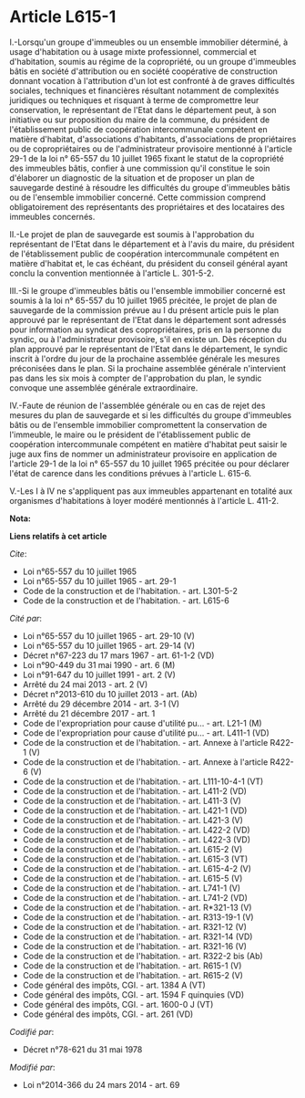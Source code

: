 # Article L615-1

I.-Lorsqu'un groupe d'immeubles ou un ensemble immobilier déterminé, à usage d'habitation ou à usage mixte professionnel,
commercial et d'habitation, soumis au régime de la copropriété, ou un groupe d'immeubles bâtis en société d'attribution ou en
société coopérative de construction donnant vocation à l'attribution d'un lot est confronté à de graves difficultés sociales,
techniques et financières résultant notamment de complexités juridiques ou techniques et risquant à terme de compromettre
leur conservation, le représentant de l'Etat dans le département peut, à son initiative ou sur proposition du maire de la
commune, du président de l'établissement public de coopération intercommunale compétent en matière d'habitat, d'associations
d'habitants, d'associations de propriétaires ou de copropriétaires ou de l'administrateur provisoire mentionné à l'article
29-1 de la loi n° 65-557 du 10 juillet 1965 fixant le statut de la copropriété des immeubles bâtis, confier à une commission
qu'il constitue le soin d'élaborer un diagnostic de la situation et de proposer un plan de sauvegarde destiné à résoudre les
difficultés du groupe d'immeubles bâtis ou de l'ensemble immobilier concerné. Cette commission comprend obligatoirement des
représentants des propriétaires et des locataires des immeubles concernés. 

II.-Le projet de plan de sauvegarde est soumis à l'approbation du représentant de l'Etat dans le département et à l'avis du
maire, du président de l'établissement public de coopération intercommunale compétent en matière d'habitat et, le cas
échéant, du président du conseil général ayant conclu la convention mentionnée à l'article L. 301-5-2. 

III.-Si le groupe d'immeubles bâtis ou l'ensemble immobilier concerné est soumis à la loi n° 65-557 du 10 juillet 1965
précitée, le projet de plan de sauvegarde de la commission prévue au I du présent article puis le plan approuvé par le
représentant de l'Etat dans le département sont adressés pour information au syndicat des copropriétaires, pris en la
personne du syndic, ou à l'administrateur provisoire, s'il en existe un. Dès réception du plan approuvé par le représentant
de l'Etat dans le département, le syndic inscrit à l'ordre du jour de la prochaine assemblée générale les mesures préconisées
dans le plan. Si la prochaine assemblée générale n'intervient pas dans les six mois à compter de l'approbation du plan, le
syndic convoque une assemblée générale extraordinaire. 

IV.-Faute de réunion de l'assemblée générale ou en cas de rejet des mesures du plan de sauvegarde et si les difficultés du
groupe d'immeubles bâtis ou de l'ensemble immobilier compromettent la conservation de l'immeuble, le maire ou le président de
l'établissement public de coopération intercommunale compétent en matière d'habitat peut saisir le juge aux fins de nommer un
administrateur provisoire en application de l'article 29-1 de la loi n° 65-557 du 10 juillet 1965 précitée ou pour déclarer
l'état de carence dans les conditions prévues à l'article L. 615-6. 

V.-Les I à IV ne s'appliquent pas aux immeubles appartenant en totalité aux organismes d'habitations à loyer modéré
mentionnés à l'article L. 411-2.

**Nota:**



**Liens relatifs à cet article**

_Cite_:

  - Loi n°65-557 du 10 juillet 1965
  - Loi n°65-557 du 10 juillet 1965 - art. 29-1
  - Code de la construction et de l'habitation. - art. L301-5-2
  - Code de la construction et de l'habitation. - art. L615-6

_Cité par_:

  - Loi n°65-557 du 10 juillet 1965 - art. 29-10 (V)
  - Loi n°65-557 du 10 juillet 1965 - art. 29-14 (V)
  - Décret n°67-223 du 17 mars 1967 - art. 61-1-2 (VD)
  - Loi n°90-449 du 31 mai 1990 - art. 6 (M)
  - Loi n°91-647 du 10 juillet 1991 - art. 2 (V)
  - Arrêté du 24 mai 2013 - art. 2 (V)
  - Décret n°2013-610 du 10 juillet 2013 - art. (Ab)
  - Arrêté du 29 décembre 2014 - art. 3-1 (V)
  - Arrêté du 21 décembre 2017 - art. 1
  - Code de l'expropriation pour cause d'utilité pu... - art. L21-1 (M)
  - Code de l'expropriation pour cause d'utilité pu... - art. L411-1 (VD)
  - Code de la construction et de l'habitation. - art. Annexe à l'article R422-1 (V)
  - Code de la construction et de l'habitation. - art. Annexe à l'article R422-6 (V)
  - Code de la construction et de l'habitation. - art. L111-10-4-1 (VT)
  - Code de la construction et de l'habitation. - art. L411-2 (VD)
  - Code de la construction et de l'habitation. - art. L411-3 (V)
  - Code de la construction et de l'habitation. - art. L421-1 (VD)
  - Code de la construction et de l'habitation. - art. L421-3 (V)
  - Code de la construction et de l'habitation. - art. L422-2 (VD)
  - Code de la construction et de l'habitation. - art. L422-3 (VD)
  - Code de la construction et de l'habitation. - art. L615-2 (V)
  - Code de la construction et de l'habitation. - art. L615-3 (VT)
  - Code de la construction et de l'habitation. - art. L615-4-2 (V)
  - Code de la construction et de l'habitation. - art. L615-5 (V)
  - Code de la construction et de l'habitation. - art. L741-1 (V)
  - Code de la construction et de l'habitation. - art. L741-2 (VD)
  - Code de la construction et de l'habitation. - art. R*321-13 (V)
  - Code de la construction et de l'habitation. - art. R313-19-1 (V)
  - Code de la construction et de l'habitation. - art. R321-12 (V)
  - Code de la construction et de l'habitation. - art. R321-14 (VD)
  - Code de la construction et de l'habitation. - art. R321-16 (V)
  - Code de la construction et de l'habitation. - art. R322-2 bis (Ab)
  - Code de la construction et de l'habitation. - art. R615-1 (V)
  - Code de la construction et de l'habitation. - art. R615-2 (V)
  - Code général des impôts, CGI. - art. 1384 A (VT)
  - Code général des impôts, CGI. - art. 1594 F quinquies (VD)
  - Code général des impôts, CGI. - art. 1600-0 J (VT)
  - Code général des impôts, CGI. - art. 261 (VD)

_Codifié par_:

  - Décret n°78-621 du 31 mai 1978

_Modifié par_:

  - Loi n°2014-366 du 24 mars 2014 - art. 69
